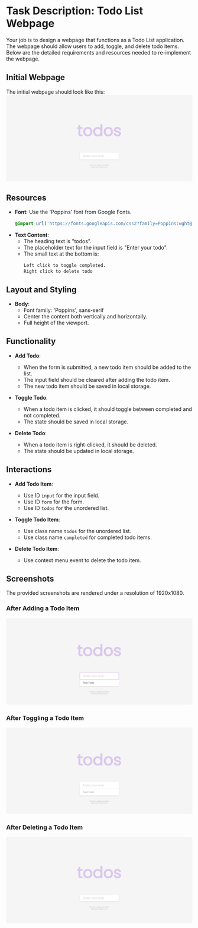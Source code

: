 
# Task Description: Todo List Webpage

Your job is to design a webpage that functions as a Todo List application. The webpage should allow users to add, toggle, and delete todo items. Below are the detailed requirements and resources needed to re-implement the webpage.

## Initial Webpage
The initial webpage should look like this:
![initial webpage](./_images/origin.png)

## Resources
- **Font**: Use the 'Poppins' font from Google Fonts.
  ```css
  @import url('https://fonts.googleapis.com/css2?family=Poppins:wght@200;400&display=swap');
  ```
- **Text Content**:
  - The heading text is "todos".
  - The placeholder text for the input field is "Enter your todo".
  - The small text at the bottom is:
    ```
    Left click to toggle completed.
    Right click to delete todo
    ```

## Layout and Styling
- **Body**:
  - Font family: 'Poppins', sans-serif
  - Center the content both vertically and horizontally.
  - Full height of the viewport.


## Functionality
- **Add Todo**:
  - When the form is submitted, a new todo item should be added to the list.
  - The input field should be cleared after adding the todo item.
  - The new todo item should be saved in local storage.

- **Toggle Todo**:
  - When a todo item is clicked, it should toggle between completed and not completed.
  - The state should be saved in local storage.

- **Delete Todo**:
  - When a todo item is right-clicked, it should be deleted.
  - The state should be updated in local storage.

## Interactions
- **Add Todo Item**:
  - Use ID `input` for the input field.
  - Use ID `form` for the form.
  - Use ID `todos` for the unordered list.

- **Toggle Todo Item**:
  - Use class name `todos` for the unordered list.
  - Use class name `completed` for completed todo items.

- **Delete Todo Item**:
  - Use context menu event to delete the todo item.

## Screenshots
The provided screenshots are rendered under a resolution of 1920x1080.

### After Adding a Todo Item
![after adding a todo item](./_images/after_add.png)

### After Toggling a Todo Item
![after toggling a todo item](./_images/after_toggle.png)

### After Deleting a Todo Item
![after deleting a todo item](./_images/after_delete.png)


